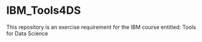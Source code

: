 # IBM_Tools4DS
This repository is an exercise requirement for the IBM course entitled: Tools for Data Science
